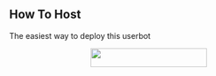 ## How To Host
The easiest way to deploy this userbot
<p align="center"><a href="https://heroku.com/deploy?template=https://github.com/pepeq/OCR-Telegram-Bot/tree/master"> <img src="https://img.shields.io/badge/Deploy%20To%20Heroku-blueviolet?style=for-the-badge&logo=heroku" width="210" height="34.45"/></a></p>

